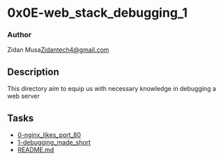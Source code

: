 # 0x0E-web_stack_debugging_1

### Author
Zidan Musa<Zidantech4@gmail.com>

## Description
This directory aim to equip us with necessary knowledge in debugging a web server


## Tasks
* [0-nginx_likes_port_80](0-nginx_likes_port_80)
* [1-debugging_made_short](1-debugging_made_short)
* [README.md](README.md)
